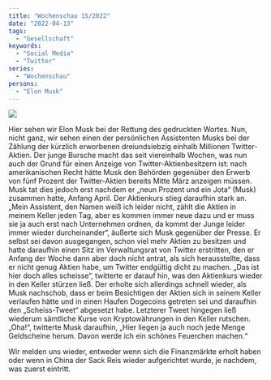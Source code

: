 ```yaml
---
title: "Wochenschau 15/2022"
date: "2022-04-13"
tags:
  - "Gesellschaft"
keywords:
  - "Social Media"
  - "Twitter"
series:
  - "Wochenschau"
persons:
  - "Elon Musk"
---
```


![](/img/wochenschau-2022-15.jpg)

Hier sehen wir Elon Musk bei der Rettung des gedruckten Wortes. Nun, nicht ganz, wir sehen einen der persönlichen Assistenten Musks bei der Zählung der kürzlich erworbenen dreiundsiebzig einhalb Millionen Twitter-Aktien. Der junge Bursche macht das seit viereinhalb Wochen, was nun auch der Grund für einen Anzeige von Twitter-Aktienbesitzern ist: nach amerikanischen Recht hätte Musk den Behörden gegenüber den Erwerb von fünf Prozent der Twitter-Aktien bereits Mitte März anzeigen müssen. Musk tat dies jedoch erst nachdem er „neun Prozent und ein Jota“ (Musk) zusammen hatte, Anfang April. Der Aktienkurs stieg daraufhin stark an. „Mein Assistent, den Namen weiß ich leider nicht, zählt die Aktien in meinem Keller jeden Tag, aber es kommen immer neue dazu und er muss sie ja auch erst nach Unternehmen ordnen, da kommt der Junge leider immer wieder durcheinander“, äußerte sich Musk gegenüber der Presse. Er selbst sei davon ausgegangen, schon viel mehr Aktien zu besitzen und hatte daraufhin einen Sitz im Verwaltungsrat von Twitter erstritten, den er Anfang der Woche dann aber doch nicht antrat, als sich herausstellte, dass er nicht genug Aktien habe, um Twitter endgültig dicht zu machen. „Das ist hier doch alles scheisse“, twitterte er darauf hin, was den Aktienkurs wieder in den Keller stürzen ließ. Der erholte sich allerdings schnell wieder, als Musk nachschob, dass er beim Besichtigen der Aktien sich in seinem Keller verlaufen hätte und in einen Haufen Dogecoins getreten sei und daraufhin den „Scheiss-Tweet“ abgesetzt habe. Letzterer Tweet hingegen ließ wiederum sämtliche Kurse von Kryptowährungen in den Keller rutschen. „Oha!“, twitterte Musk daraufhin, „Hier liegen ja auch noch jede Menge Geldscheine herum. Davon werde ich ein schönes Feuerchen machen.“

Wir melden uns wieder, entweder wenn sich die Finanzmärkte erholt haben oder wenn in China der Sack Reis wieder aufgerichtet wurde, je nachdem, was zuerst eintritt.
